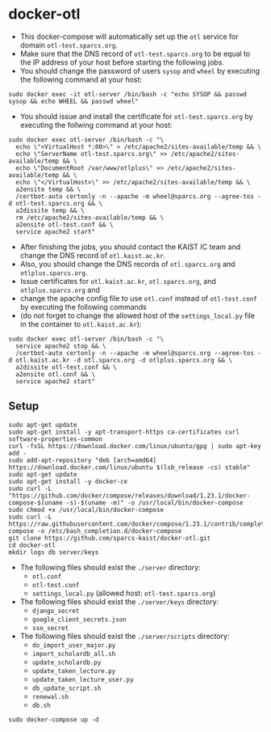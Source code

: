 # docker-otl
* This docker-compose will automatically set up the `otl` service for domain `otl-test.sparcs.org`.
* Make sure that the DNS record of `otl-test.sparcs.org` to be equal to the IP address of your host before starting the following jobs.
* You should change the password of users `sysop` and `wheel` by executing the following command at your host:
```shell
sudo docker exec -it otl-server /bin/bash -c "echo SYSOP && passwd sysop && echo WHEEL && passwd wheel"
```
* You should issue and install the certificate for `otl-test.sparcs.org` by executing the follwing command at your host:
```shell
sudo docker exec otl-server /bin/bash -c "\
  echo \"<VirtualHost *:80>\" > /etc/apache2/sites-available/temp && \
  echo \"ServerName otl-test.sparcs.org\" >> /etc/apache2/sites-available/temp && \
  echo \"DocumentRoot /var/www/otlplus\" >> /etc/apache2/sites-available/temp && \
  echo \"</VirtualHost>\" >> /etc/apache2/sites-available/temp && \
  a2ensite temp && \
  /certbot-auto certonly -n --apache -m wheel@sparcs.org --agree-tos -d otl-test.sparcs.org && \
  a2dissite temp && \
  rm /etc/apache2/sites-available/temp && \
  a2ensite otl-test.conf && \
  service apache2 start"
```
* After finishing the jobs, you should contact the KAIST IC team and change the DNS record of `otl.kaist.ac.kr`.
* Also, you should change the DNS records of `otl.sparcs.org` and `otlplus.sparcs.org`.
* Issue certificates for `otl.kaist.ac.kr`, `otl.sparcs.org`, and `otlplus.sparcs.org` and
* change the apache config file to use `otl.conf` instead of `otl-test.conf` by executing the following commands
* (do not forget to change the allowed host of the `settings_local.py` file in the container to `otl.kaist.ac.kr`):
```shell
sudo docker exec otl-server /bin/bash -c "\
  service apache2 stop && \
  /certbot-auto certonly -n --apache -m wheel@sparcs.org --agree-tos -d otl.kaist.ac.kr -d otl.sparcs.org -d otlplus.sparcs.org && \
  a2dissite otl-test.conf && \
  a2ensite otl.conf && \
  service apache2 start"
```
## Setup
```shell
sudo apt-get update
sudo apt-get install -y apt-transport-https ca-certificates curl software-properties-common
curl -fsSL https://download.docker.com/linux/ubuntu/gpg | sudo apt-key add -
sudo add-apt-repository "deb [arch=amd64] https://download.docker.com/linux/ubuntu $(lsb_release -cs) stable"
sudo apt-get update
sudo apt-get install -y docker-ce
sudo curl -L "https://github.com/docker/compose/releases/download/1.23.1/docker-compose-$(uname -s)-$(uname -m)" -o /usr/local/bin/docker-compose
sudo chmod +x /usr/local/bin/docker-compose
sudo curl -L https://raw.githubusercontent.com/docker/compose/1.23.1/contrib/completion/bash/docker-compose -o /etc/bash_completion.d/docker-compose
git clone https://github.com/sparcs-kaist/docker-otl.git
cd docker-otl
mkdir logs db server/keys
```
* The following files should exist the `./server` directory:
  * `otl.conf`
  * `otl-test.conf`
  * `settings_local.py` (allowed host: `otl-test.sparcs.org`)
* The following files should exist the `./server/keys` directory:
  * `django_secret`
  * `google_client_secrets.json`
  * `sso_secret`
* The following files should exist the `./server/scripts` directory:
  * `do_import_user_major.py`
  * `import_scholardb_all.sh`
  * `update_scholardb.py`
  * `update_taken_lecture.py`
  * `update_taken_lecture_user.py`
  * `db_update_script.sh`
  * `renewal.sh`
  * `db.sh`
```shell
sudo docker-compose up -d
```
